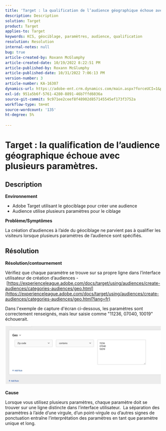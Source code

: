 ```yaml
---
title: 'Target : la qualification de l’audience géographique échoue avec plusieurs paramètres.'
description: Description
solution: Target
product: Target
applies-to: Target
keywords: KCS, géociblage, paramètres, audience, qualification
resolution: Resolution
internal-notes: null
bug: true
article-created-by: Roxann McGlumphy
article-created-date: 10/19/2022 8:22:51 PM
article-published-by: Roxann McGlumphy
article-published-date: 10/31/2022 7:06:13 PM
version-number: 3
article-number: KA-16307
dynamics-url: https://adobe-ent.crm.dynamics.com/main.aspx?forceUCI=1&pagetype=entityrecord&etn=knowledgearticle&id=1c1274c8-eb4f-ed11-bba2-00224808679b
exl-id: 951a5b6f-5761-4280-8891-46b7ffd6036a
source-git-commit: 9c971ee2ceef8f48902d857145545ef173f3752a
workflow-type: tm+mt
source-wordcount: '135'
ht-degree: 5%

---
```


# Target : la qualification de l’audience géographique échoue avec plusieurs paramètres.

## Description


<b>Environnement</b>

- Adobe Target utilisant le géociblage pour créer une audience
- Audience utilise plusieurs paramètres pour le ciblage


<b>Problème/Symptômes</b>

La création d’audiences à l’aide du géociblage ne parvient pas à qualifier les visiteurs lorsque plusieurs paramètres de l’audience sont spécifiés.




## Résolution


<b>Résolution/contournement</b>

Vérifiez que chaque paramètre se trouve sur sa propre ligne dans l’interface utilisateur de création d’audiences - [https://experienceleague.adobe.com/docs/target/using/audiences/create-audiences/categories-audiences/geo.html](https://experienceleague.adobe.com/docs/target/using/audiences/create-audiences/categories-audiences/geo.html?lang=fr)

Dans l&#39;exemple de capture d&#39;écran ci-dessous, les paramètres sont correctement renseignés, mais leur saisie comme &quot;11236, 07040, 10019&quot; échouerait.

![](assets/e6a271f9-4e59-ed11-9561-6045bd006e5a.png)

<b>Cause</b>

Lorsque vous utilisez plusieurs paramètres, chaque paramètre doit se trouver sur une ligne distincte dans l’interface utilisateur.  La séparation des paramètres à l’aide d’une virgule, d’un point-virgule ou d’autres signes de ponctuation entraîne l’interprétation des paramètres en tant que paramètre unique et long.
